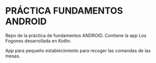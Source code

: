 # PRÁCTICA FUNDAMENTOS ANDROID

Repo de la práctica de fundamentos ANDROID. Contiene la app Los Fogones desarrollada en Kotlin.

App para pequeño establecimiento para recoger las comandas de las mesas.
